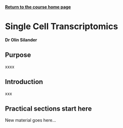 **[Return to the course home page](../index.html)**

# Single Cell Transcriptomics
**Dr Olin Silander**

## Purpose

xxxx


## Introduction

xxx


## Practical sections start here

New material goes here...

